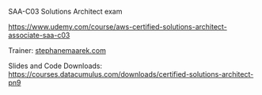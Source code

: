 SAA-C03 Solutions Architect exam

https://www.udemy.com/course/aws-certified-solutions-architect-associate-saa-c03

Trainer:
[stephanemaarek.com](https://www.stephanemaarek.com/)

Slides and Code Downloads:
https://courses.datacumulus.com/downloads/certified-solutions-architect-pn9

